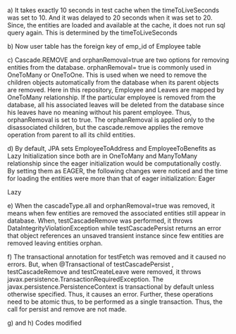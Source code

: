 a)	It takes exactly 10 seconds in test cache when the timeToLiveSeconds was set to 10. And it was delayed to 20 seconds when it was set to 20.
Since, the entities are loaded and available at the cache, it does not run sql query again. This is determined by the timeToLiveSeconds


b)	Now user table has the foreign key of emp_id of Employee table


c)	Cascade.REMOVE and orphanRemoval=true are two options for removing entities from the database. orphanRemoval= true is commonly used in OneToMany or OneToOne. This is used when we need to remove the children objects automatically from the database when its parent objects are removed.
Here in this repository,
Employee and Leaves are mapped by OneToMany relationship. If the particular employee is removed from the database, all his associated leaves will be deleted from the database since his leaves have no meaning without his parent employee. Thus, orphanRemoval is set to true.
The orphanRemoval is applied only to the disassociated children, but the cascade.remove  applies the remove operation from parent to all its child entities.


d)	By default, JPA sets EmployeeToAddress and EmployeeToBenefits as Lazy Initialization since both are in OneToMany and ManyToMany relationship since the eager initialization would be computationally costly. By setting them as EAGER, the following changes were noticed and the time for loading the entities were more than that of eager initialization:
Eager

Lazy

e)	 When the cascadeType.all and orphanRemoval=true was removed, it means when few entities are removed the associated entities still appear in database. 
When, testCascadeRemove was performed, it throws DataIntegrityViolationException while testCascadePersist returns an error that object references an unsaved transient instance since few entities are removed leaving entities orphan.

f)	The transactional annotation for testFetch was removed and it caused no errors. But, when @Transactional of testCascadePersist , testCascadeRemove and testCreateLeave were removed, it throws javax.persistence.TransactionRequiredException. 
The javax.persistence.PersistenceContext is transactional by default unless otherwise specified. Thus, it causes an error. 
Further, these operations need to be atomic thus, to be performed as a single transaction. Thus, the call for persist and remove are not made.

g) and h) Codes modified
